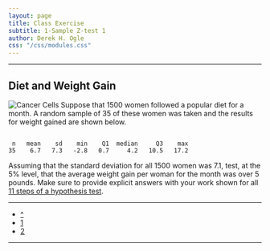 ```yaml
---
layout: page
title: Class Exercise
subtitle: 1-Sample Z-test 1
author: Derek H. Ogle
css: "/css/modules.css"
---
```


----

## Diet and Weight Gain
<img src="http://derekogle.com/NCMTH107/modules/zimgs/taking-weight.jpg" alt="Cancer Cells" class="img-right">
Suppose that 1500 women followed a popular diet for a month.  A random sample of 35 of these women was taken and the results for weight gained are shown below.

<pre><code>
 n   mean    sd    min    Q1  median     Q3    max
35    6.7   7.3   -2.8   0.7     4.2   10.5   17.2 </code></pre>

Assuming that the standard deviation for all 1500 women was 7.1, test, at the 5% level, that the average weight gain per woman for the month was over 5 pounds.  Make sure to provide explicit answers with your work shown for all [11 steps of a hypothesis test](../Hypothesis_Testing/11-steps.html).

----

<div class="text-center">
<ul class="pagination pagination-lg">
  <li><a href="index.html">^</a></li>
  <li class="active"><a href="#">1</a></li>
  <li><a href="CE2.html">2</a></li>
</ul>
</div>

----

